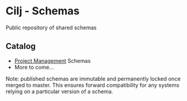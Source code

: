 # Cilj - Schemas

Public repository of shared schemas

## Catalog

* [Project Management](pm/) Schemas
* More to come...

Note: published schemas are immutable and permanently locked once merged to master. This ensures forward compatibility for any systems relying on a particular version of a schema.
